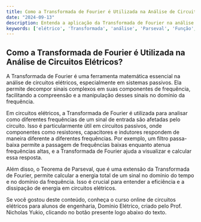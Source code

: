 ```yaml
---
title: Como a Transformada de Fourier é Utilizada na Análise de Circuitos Elétricos?
date: "2024-09-13"
description: Entenda a aplicação da Transformada de Fourier na análise de circuitos elétricos e sua importância em sistemas passivos.
keywords: ['elétrico', 'Transformada', 'análise', 'Parseval', 'Função', 'passivo', 'Fourier']
---
```


## Como a Transformada de Fourier é Utilizada na Análise de Circuitos Elétricos?

A Transformada de Fourier é uma ferramenta matemática essencial na análise de circuitos elétricos, especialmente em sistemas passivos. Ela permite decompor sinais complexos em suas componentes de frequência, facilitando a compreensão e a manipulação desses sinais no domínio da frequência.

Em circuitos elétricos, a Transformada de Fourier é utilizada para analisar como diferentes frequências de um sinal de entrada são afetadas pelo circuito. Isso é particularmente útil em circuitos passivos, onde componentes como resistores, capacitores e indutores respondem de maneira diferente a diferentes frequências. Por exemplo, um filtro passa-baixa permite a passagem de frequências baixas enquanto atenua frequências altas, e a Transformada de Fourier ajuda a visualizar e calcular essa resposta.

Além disso, o Teorema de Parseval, que é uma extensão da Transformada de Fourier, permite calcular a energia total de um sinal no domínio do tempo e no domínio da frequência. Isso é crucial para entender a eficiência e a dissipação de energia em circuitos elétricos.

Se você gostou deste conteúdo, conheça o curso online de circuitos elétricos para alunos de engenharia, Domínio Elétrico, criado pelo Prof. Nicholas Yukio, clicando no botão presente logo abaixo do texto.